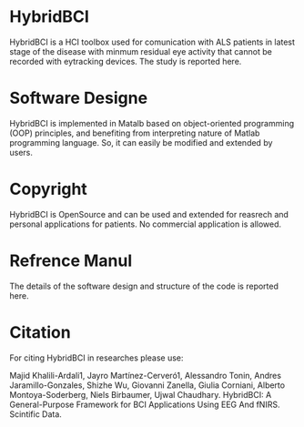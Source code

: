# HybridBCI
HybridBCI is a HCI toolbox used for comunication with ALS patients in latest stage of the disease with minmum residual eye activity that cannot be recorded with eytracking devices. The study is reported here.

# Software Designe
HybridBCI is implemented in Matalb based on object-oriented programming (OOP) principles, and benefiting from interpreting nature of Matlab programming language. So, it can easily be modified and extended by users.

# Copyright 
HybridBCI is OpenSource and can be used and extended for reasrech and personal applications for patients. No commercial application is allowed.

# Refrence Manul
The details of the software design and structure of the code is reported here.

# Citation
For citing HybridBCI in researches please use:

Majid Khalili-Ardali1, Jayro Martínez-Cerveró1, Alessandro Tonin, Andres Jaramillo-Gonzales, Shizhe Wu, Giovanni Zanella, Giulia Corniani, Alberto Montoya-Soderberg, Niels Birbaumer, Ujwal Chaudhary. HybridBCI: A General-Purpose Framework for BCI Applications Using EEG And fNIRS. Scintific Data.
